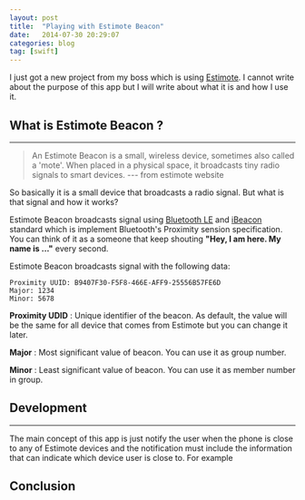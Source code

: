 ```yaml
---
layout: post
title:  "Playing with Estimote Beacon"
date:   2014-07-30 20:29:07
categories: blog
tag: [swift]
---
```


I just got a new project from my boss which is using [Estimote](http://estimote.com/). I cannot write about the purpose of this app but I will write about what it is and how I use it.

## What is Estimote Beacon ?
- - -

>An Estimote Beacon is a small, wireless device, sometimes also called a 'mote'. When placed in a physical space, it broadcasts tiny radio signals to smart devices.  --- from estimote website

So basically it is a small device that broadcasts a radio signal. But what is that signal and how it works?

Estimote Beacon broadcasts signal using [Bluetooth LE](http://en.wikipedia.org/wiki/Bluetooth_low_energy) and [iBeacon](https://developer.apple.com/ibeacon/) standard which is implement Bluetooth's Proximity sension specification. You can think of it as a someone that keep shouting **"Hey, I am here. My name is ..."** every second.

Estimote Beacon broadcasts signal with the following data:

```
Proximity UUID: B9407F30-F5F8-466E-AFF9-25556B57FE6D
Major: 1234
Minor: 5678
```
**Proximity UDID** : Unique identifier of the beacon. As default, the value will be the same for all device that comes from Estimote but you can change it later.

**Major** : Most significant value of beacon. You can use it as group number.

**Minor** : Least significant value of beacon. You can use it as member number in group.

## Development
- - -

The main concept of this app is just notify the user when the phone is close to any of Estimote devices and the notification must include the information that can indicate which device user is close to. For example 

## Conclusion